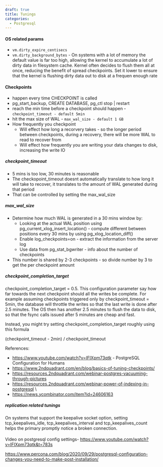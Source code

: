 ```yaml
---
draft: true
title: Tunings
categories:
  - Postgresql
---
```

#### OS related params
- `vm.dirty_expire_centisecs`
- `vm.dirty_background_bytes` - On systems with a lot of memory the default value is far too high, allowing the kernel to accumulate a lot of dirty data in filesystem cache. Kernel often decides to flush them all at once, reducing the benefit of spread checkpoints. Set it lower to ensure that the kernel is flushing dirty data out to disk at a frequen enough rate

#### Checkpoints

* happen every time CHECKPOINT is called
* pg\_start\_backup\, CREATE DATABASE\, pg\_ctl stop \| restart
* reach the min time before a checkpoint should happen - `checkpoint_timeout - default 5min`
* hit the max size of WAL - `max_wal_size - default 1 GB`
* How frequently you checkpoint
    * Will effect how long a recorvery takes - so the longer period between checkpoints, during a recovery, there will be more WAL to read to recover from
    * Will effect how frequently you are writing your data changes to disk, increasing the write IO

##### checkpoint_timeout
- 5 mins is too low, 30 minutes is  reasonable
- The checkopoint_timeout doesnt automatically translate to how long it will take to recover, it translates to the amount of WAL generated during that period
- That can be controlled by setting the max_wal_size


##### max_wal_size
- Determine how much WAL is generated in a 30 mins window by:
    - Looking at the actual WAL position using pg_current_xlog_insert_location() - compute different between positions every 30 mins by using pg_xlog_location_diff()
    - Enable log_checkpoints=on - extract the information from the server log
    - Use data from pg_stat_bgwriter - info about the number of checkpoints
- This number is shared by 2-3  checkpoints - so divide number by 3 to get the per checkpoint amount

##### checkpoint_completion_target

 checkpoint_completion_target = 0.5. This configuration parameter say how far towards the next checkpoint should all the writes be complete. For example assuming checkpoints triggered only by checkpoint_timeout = 5min, the database will throttle the writes so that the last write is done after 2.5 minutes. The OS then has another 2.5 minutes to flush the data to disk, so that the fsync calls issued after 5 minutes are cheap and fast.
 
 Instead, you might try setting checkpoint_completion_target roughly using this formula

(checkpoint_timeout - 2min) / checkpoint_timeout


References:
- https://www.youtube.com/watch?v=IFIXpm73qtk - PostgreSQL Configuration for Humans
- https://www.2ndquadrant.com/en/blog/basics-of-tuning-checkpoints/
- https://resources.2ndquadrant.com/webinar-postgres-vacuuming-through-pictures 
- https://resources.2ndquadrant.com/webinar-power-of-indexing-in-postgresql \
- https://news.ycombinator.com/item?id=24606163

##### replication related tunings
On systems that support the keepalive socket option, setting tcp_keepalives_idle, tcp_keepalives_interval and tcp_keepalives_count helps the primary promptly notice a broken connection.

#### 

Video on postgresql config settings- https://www.youtube.com/watch?v=IFIXpm73qtk&t=783s

https://www.percona.com/blog/2020/09/29/postgresql-configuration-changes-you-need-to-make-post-installation/

